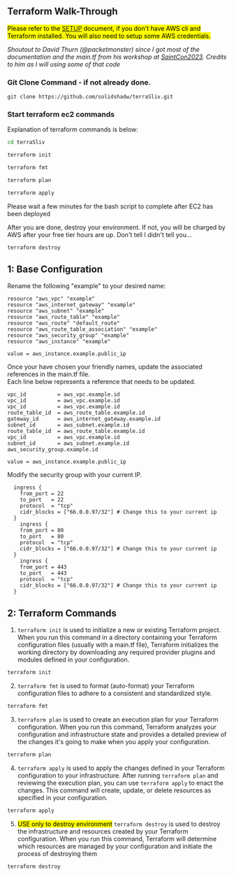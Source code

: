 ## Terraform Walk-Through

<mark>Please refer to the [SETUP](https://github.com/solidshadw/terraSliv/blob/main/SETUP.md) document, if you don't have AWS cli and Terraform installed. You will also need to setup some AWS credentials.</mark>

*Shoutout to David Thurn (@packetmonster) since I got most of the documentation and the main.tf from his workshop at [SaintCon2023](https://github.com/towerindustries/saintcon23/tree/main). Credits to him as I will using some of that code*

### Git Clone Command - if not already done.

```
git clone https://github.com/solidshadw/terraSliv.git
```
### Start terraform ec2 commands
Explanation of terraform commands is below: 

```bash
cd terraSliv
```
```bash
terraform init
```
```bash
terraform fmt
```
```bash
terraform plan
```
```bash
terraform apply
```
Please wait a few minutes for the bash script to complete after EC2 has been deployed

After you are done, destroy your environment. If not, you will be charged by AWS after your free tier hours are up. Don't tell I didn't tell you...
```bash
terraform destroy
```

## 1: Base Configuration

Rename the following "example" to your desired name:
```
resource "aws_vpc" "example"
resource "aws_internet_gateway" "example"
resource "aws_subnet" "example"
resource "aws_route_table" "example"
resource "aws_route" "default_route"
resource "aws_route_table_association" "example"
resource "aws_security_group" "example"
resource "aws_instance" "example"

value = aws_instance.example.public_ip
```

Once your have chosen your friendly names, update the associated references in the main.tf file.  
Each line below represents a reference that needs to be updated.
```
vpc_id          = aws_vpc.example.id
vpc_id          = aws_vpc.example.id
vpc_id          = aws_vpc.example.id
route_table_id  = aws_route_table.example.id
gateway_id      = aws_internet_gateway.example.id
subnet_id       = aws_subnet.example.id
route_table_id  = aws_route_table.example.id
vpc_id          = aws_vpc.example.id
subnet_id       = aws_subnet.example.id 
aws_security_group.example.id

value = aws_instance.example.public_ip
```
Modify the security group with your current IP.

```
  ingress {
    from_port = 22
    to_port   = 22
    protocol  = "tcp"
    cidr_blocks = ["66.0.0.97/32"] # Change this to your current ip
  }
    ingress {
    from_port = 80
    to_port   = 80
    protocol  = "tcp"
    cidr_blocks = ["66.0.0.97/32"] # Change this to your current ip
  }
    ingress {
    from_port = 443
    to_port   = 443
    protocol  = "tcp"
    cidr_blocks = ["66.0.0.97/32"] # Change this to your current ip
  }
```

## 2: Terraform Commands
1. `terraform init` is used to initialize a new or existing Terraform project.
When you run this command in a directory containing your Terraform configuration files (usually with a main.tf file), Terraform initializes the working directory by downloading any required provider plugins and modules defined in your configuration.
```bash
terraform init
```
2. `terraform fmt` is used to format (auto-format) your Terraform configuration files to adhere to a consistent and standardized style.
```bash
terraform fmt
```
3. `terraform plan` is used to create an execution plan for your Terraform configuration.
When you run this command, Terraform analyzes your configuration and infrastructure state and provides a detailed preview of the changes it's going to make when you apply your configuration.

```bash 
terraform plan
```

4. `terraform apply` is used to apply the changes defined in your Terraform configuration to your infrastructure. After running `terraform plan` and reviewing the execution plan, you can use `terraform apply` to enact the changes. This command will create, update, or delete resources as specified in your configuration.
```bash
terraform apply
```
5. <mark>USE only to destroy environment</mark>
`terraform destroy` is used to destroy the infrastructure and resources created by your Terraform configuration.
When you run this command, Terraform will determine which resources are managed by your configuration and initiate the process of destroying them
```bash
terraform destroy
```